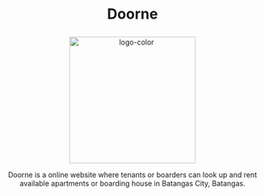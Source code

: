 # <p align="center"> Doorne </p> 
<p align="center">
  <img src="https://github.com/user-attachments/assets/d27b67d8-0677-4824-8d05-564c6c054b7e" alt="logo-color" width="250">
</p>
<p align="center">Doorne is a online website where tenants or boarders can look up and rent available apartments or boarding house in Batangas City, Batangas.</p>
